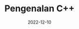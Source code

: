 ---
title: Pengenalan C++
date: "2022-12-10"
cover: https://i.postimg.cc/Qtk245Nn/1-Pengenalan-C-01.jpg
legacyID: "2022-12-10-pengenalan-c++"
description: "Pembahasan tentang sejarah lahirnya Bahasa Pemrograman C++"
published: true
tags:
  - c++
  - coding
---